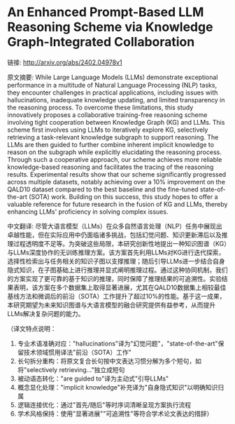 # An Enhanced Prompt-Based LLM Reasoning Scheme via Knowledge Graph-Integrated Collaboration

链接: http://arxiv.org/abs/2402.04978v1

原文摘要:
While Large Language Models (LLMs) demonstrate exceptional performance in a
multitude of Natural Language Processing (NLP) tasks, they encounter challenges
in practical applications, including issues with hallucinations, inadequate
knowledge updating, and limited transparency in the reasoning process. To
overcome these limitations, this study innovatively proposes a collaborative
training-free reasoning scheme involving tight cooperation between Knowledge
Graph (KG) and LLMs. This scheme first involves using LLMs to iteratively
explore KG, selectively retrieving a task-relevant knowledge subgraph to
support reasoning. The LLMs are then guided to further combine inherent
implicit knowledge to reason on the subgraph while explicitly elucidating the
reasoning process. Through such a cooperative approach, our scheme achieves
more reliable knowledge-based reasoning and facilitates the tracing of the
reasoning results. Experimental results show that our scheme significantly
progressed across multiple datasets, notably achieving over a 10% improvement
on the QALD10 dataset compared to the best baseline and the fine-tuned
state-of-the-art (SOTA) work. Building on this success, this study hopes to
offer a valuable reference for future research in the fusion of KG and LLMs,
thereby enhancing LLMs' proficiency in solving complex issues.

中文翻译:
尽管大语言模型（LLMs）在众多自然语言处理（NLP）任务中展现出卓越性能，但在实际应用中仍面临诸多挑战，包括幻觉问题、知识更新滞后以及推理过程透明度不足等。为突破这些局限，本研究创新性地提出一种知识图谱（KG）与LLMs深度协作的无训练推理方案。该方案首先利用LLMs对KG进行迭代探索，选择性检索出与任务相关的知识子图以支撑推理；随后引导LLMs进一步结合自身隐式知识，在子图基础上进行推理并显式阐明推理过程。通过这种协同机制，我们的方案实现了更可靠的基于知识的推理，同时保障了推理结果的可追溯性。实验结果表明，该方案在多个数据集上取得显著进展，尤其在QALD10数据集上相较最佳基线方法和微调后的前沿（SOTA）工作提升了超过10%的性能。基于这一成果，本研究期望为未来知识图谱与大语言模型的融合研究提供有益参考，从而提升LLMs解决复杂问题的能力。

（译文特点说明：
1. 专业术语准确对应："hallucinations"译为"幻觉问题"，"state-of-the-art"保留技术领域惯用译法"前沿（SOTA）工作"
2. 长句拆分重构：将原文复合长句按中文表达习惯分解为多个短句，如将"selectively retrieving..."独立成短句
3. 被动语态转化："are guided to"译为主动式"引导LLMs"
4. 概念显化处理："implicit knowledge"补充译为"自身隐式知识"以明确知识归属
5. 逻辑连接优化：通过"首先/随后"等时序词清晰呈现方案执行流程
6. 学术风格保持：使用"显著进展""可追溯性"等符合学术论文表达的措辞）
